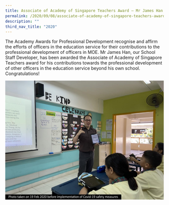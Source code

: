 ```yaml
---
title: Associate of Academy of Singapore Teachers Award – Mr James Han
permalink: /2020/09/08/associate-of-academy-of-singapore-teachers-award-mr-james-han/
description: ""
third_nav_title: "2020"
---
```

<p>The Academy Awards for Professional Development recognise and affirm the efforts of officers in the education service for their contributions to the professional development of officers in MOE. Mr James Han, our School Staff Developer, has been awarded the Associate of Academy of Singapore Teachers award for his contributions towards the professional development of other officers in the education service beyond his own school. Congratulations!</p>
<img src="/images/James-Labelled-1024x768.jpg">